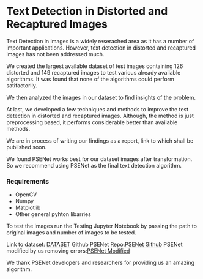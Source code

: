 # Text Detection in Distorted and Recaptured Images

Text Detection in images is a widely reserached area as it has a number of important applications. However, text detection in distorted and recaptured images has not been addressed much.

We created the largest available dataset of test images containing 126 distorted and 149 recaptured images to test various already available algorithms. It was found that none of the algorithms could perform satifactorily. 

We then analyzed the images in our dataset to find insights of the problem.

At last, we developed a few techniques and methods to improve the test detection in distorted and recaptured images. Although, the method is just preprocessing based, it performs considerable better than available methods.

We are in process of writing our findings as a report, link to which shall be published soon.

We found PSENet works best for our dataset images after transformation. So we recommend using PSENet as the final text detection algorithm.

### Requirements
- OpenCV
- Numpy
- Matplotlib
- Other general pyhton libarries

To test the images run the Testing Jupyter Notebook by passing the path to original images and number of images to be tested.

Link to dataset: [DATASET](https://drive.google.com/drive/folders/16CmJYDoa6PHEQ3pwfcdxYUJkKUlaFXUG?usp=sharing)
Github PSENet Repo:[PSENet Github](https://github.com/whai362/PSENet)
PSENet modified by us removing errors:[PSENet Modified](https://drive.google.com/drive/folders/1paZEOq8xzJwZ8Hk2n_CYEc7dfiw-DvDv?usp=sharing)

We thank PSENet developers and researchers for providing us an amazing algorithm.

